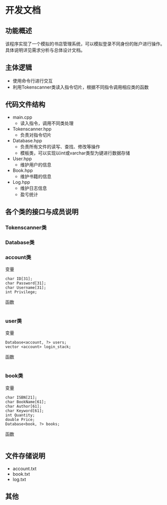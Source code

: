# 开发文档
## 功能概述
该程序实现了一个模拟的书店管理系统，可以模拟登录不同身份的账户进行操作。
具体说明详见需求分析与总体设计文档。
## 主体逻辑
- 使用命令行进行交互
- 利用Tokenscanner类读入指令切片，根据不同指令调用相应类的函数

## 代码文件结构
- main.cpp
  - 读入指令，调用不同类处理
- Tokenscanner.hpp
  - 负责对指令切片
- Database.hpp
  - 负责所有文件的读写、查找、修改等操作
  - 模板类，可以实现以int或varchar类型为键进行数据存储
- User.hpp
  - 维护用户的信息
- Book.hpp
  - 维护书籍的信息
- Log.hpp
  - 维护日志信息
  - 盈亏统计
## 各个类的接口与成员说明
### Tokenscanner类
### Database类

### account类
变量
```
char ID[31];
char Password[31];
char Username[31];
int Privilege;
```
函数
```
```
### user类
变量
```
Database<account, ?> users;
vector <account> login_stack;
```
函数
```
```
### book类
变量
```
char ISBN[21];
char BookName[61];
char Author[61];
char Keyword[61];
int Quantity;
double Price;
Database<book, ?> books;
```
函数
```
```
## 文件存储说明
- account.txt
- book.txt
- log.txt
## 其他